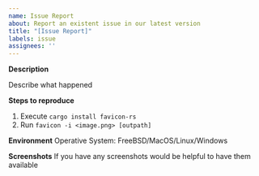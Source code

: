 ```yaml
---
name: Issue Report
about: Report an existent issue in our latest version
title: "[Issue Report]"
labels: issue
assignees: ''
---
```


**Description**

Describe what happened

**Steps to reproduce**

1. Execute `cargo install favicon-rs`
2. Run `favicon -i <image.png> [outpath]`

**Environment**
Operative System: FreeBSD/MacOS/Linux/Windows

**Screenshots**
If you have any screenshots would be helpful to have them available